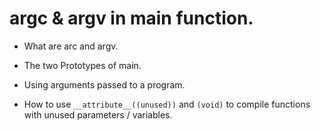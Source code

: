 # argc & argv in main function.

- What are arc and argv.
- The two Prototypes of main.
- Using arguments passed to a program.

- How to use `__attribute__((unused))` and `(void)` to compile functions with unused parameters / variables.
